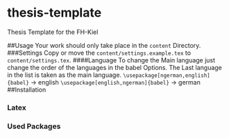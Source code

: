 # thesis-template
Thesis Template for the FH-Kiel

##Usage
Your work should only take place in the `content` Directory.
###Settings
Copy or move the `content/settings.example.tex` to `content/settings.tex`.
####Language
To change the Main language just change the order of the languages in the babel Options. The Last language in the list is taken as the main language.
`\usepackage[ngerman,english]{babel}` -> english
  `\usepackage[english,ngerman]{babel}` -> german
##Installation
### Latex
### Used Packages
